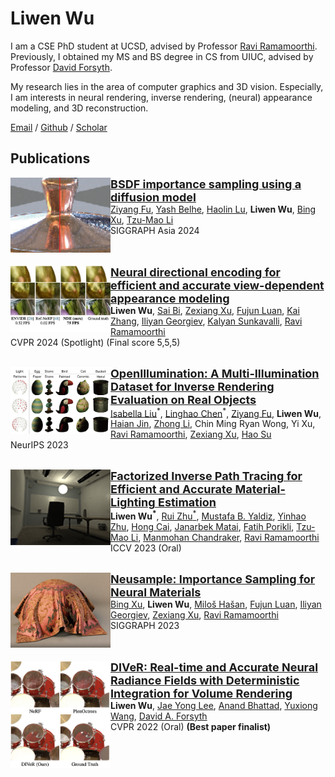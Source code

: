 # Liwen Wu

I am a CSE PhD student at UCSD, advised by Professor [Ravi Ramamoorthi](https://cseweb.ucsd.edu/~ravir/). Previously, I obtained my MS and BS degree in CS from UIUC, advised by Professor [David Forsyth](http://luthuli.cs.uiuc.edu/~daf/).

My research lies in the area of computer graphics and 3D vision. Especially, I am interests in neural rendering, inverse rendering, (neural) appearance modeling, and 3D reconstruction.

[Email](liw026@ucsd.edu) / [Github](https://github.com/lwwu2) / [Scholar](https://scholar.google.com/citations?user=_7OXdUcAAAAJ&hl=en)



## Publications

<img align="left" width="160" src="images/24bsdfdiff.png"><b><a href="https://fzy28.github.io/BSDF_diffusion_sampling_web/"><font size="4">BSDF importance sampling using a diffusion model</font></a></b><br>[Ziyang Fu](https://fzy28.github.io/), [Yash Belhe](https://yashbelhe.github.io/), [Haolin Lu](https://suikasibyl.github.io/), **Liwen Wu**, [Bing Xu](https://bingxu.tech/), [Tzu-Mao Li](https://cseweb.ucsd.edu/~tzli/)<br>SIGGRAPH Asia 2024

\
\
<img align="left" width="160" src="images/24nde.jpg"><b><a href="https://lwwu2.github.io/nde/"><font size="4">Neural directional encoding for efficient and accurate view-dependent appearance modeling</font></a></b><br>**Liwen Wu**, [Sai Bi](https://sai-bi.github.io/), [Zexiang Xu](https://zexiangxu.github.io/), [Fujun Luan](https://luanfujun.com/), [Kai Zhang](https://kai-46.github.io/website/), [Iliyan Georgiev](https://iliyan.com/), [Kalyan Sunkavalli](http://www.kalyans.org/), [Ravi Ramamoorthi](https://cseweb.ucsd.edu/~ravir/)<br>CVPR 2024 (Spotlight) (Final score 5,5,5)

\
<img align="left" width="160" src="images/23openillumination.png"><b><a href="https://oppo-us-research.github.io/OpenIllumination/"><font size="4">OpenIllumination: A Multi-Illumination Dataset for Inverse Rendering Evaluation on Real Objects</font></a></b><br>[Isabella Liu](https://www.liuisabella.com/)<sup>\*</sup>, [Linghao Chen](https://ootts.github.io/)<sup>\*</sup>, [Ziyang Fu](https://fzy28.github.io/), **Liwen Wu**, [Haian Jin](https://haian-jin.github.io/), [Zhong Li](https://sites.google.com/site/lizhong19900216),
Chin Ming Ryan Wong, Yi Xu, [Ravi Ramamoorthi](https://cseweb.ucsd.edu/~ravir/), [Zexiang Xu](https://cseweb.ucsd.edu/~zex014), [Hao Su](http://ai.ucsd.edu/~haosu/)<br>NeurIPS 2023

\
<img align="left" width="160" src="images/23fipt.png"><b><a href="https://jerrypiglet.github.io/fipt-ucsd/"><font size="4">Factorized Inverse Path Tracing for Efficient and Accurate Material-Lighting Estimation</font></a></b><br>**Liwen Wu<sup>\*</sup>**, [Rui Zhu<sup>\*</sup>](https://jerrypiglet.github.io/), [Mustafa B. Yaldiz](https://myaldiz.info/), [Yinhao Zhu](https://yinhaoz.github.io/), [Hong Cai](https://scholar.google.com/citations?user=9y3Kd3cAAAAJ&hl=en), [Janarbek Matai](https://janarbek.github.io/), [Fatih Porikli](https://www.porikli.com/), [Tzu-Mao Li](https://cseweb.ucsd.edu/~tzli/), [Manmohan Chandraker](https://cseweb.ucsd.edu/~mkchandraker/), [Ravi Ramamoorthi](https://cseweb.ucsd.edu/~ravir/)<br>ICCV 2023 (Oral)

\
<img align="left" width="160" src="images/23neusample.jpg"><b><a href="https://cseweb.ucsd.edu/~viscomp/projects/neusample/"><font size="4">Neusample: Importance Sampling for Neural Materials</font></a></b><br>[Bing Xu](https://bingxu.tech/), **Liwen Wu**, [Miloš Hašan](http://miloshasan.net/), [Fujun Luan](https://luanfujun.com/), [Iliyan Georgiev](http://iliyan.com/), [Zexiang Xu](https://cseweb.ucsd.edu/~zex014/), [Ravi Ramamoorthi](https://cseweb.ucsd.edu/~ravir/)<br>SIGGRAPH 2023

\
\
<img align="left" width="160" src="images/22diver.png"><b><a href="https://lwwu2.github.io/diver/"><font size="4">DIVeR: Real-time and Accurate Neural Radiance Fields with Deterministic Integration for Volume Rendering</font></a></b><br>**Liwen Wu**, [Jae Yong Lee](https://jyl.kr/), [Anand Bhattad](https://anandbhattad.github.io/), [Yuxiong Wang](https://yxw.web.illinois.edu/), [David A. Forsyth](http://luthuli.cs.uiuc.edu/~daf/)<br>CVPR 2022 (Oral) **(Best paper finalist)**
